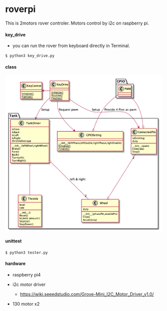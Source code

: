 # roverpi
This is 2motors rover controler.
Motors control by i2c on raspberry pi.

#### key_drive
* you can run the rover from keyboard directly in Terminal.

`$ python3 key_drive.py`

#### class
![](uml/rover.png)

#### unittest
`$ python3 tester.py`

#### hardware
* raspberry pi4
* i2c motor driver
  * https://wiki.seeedstudio.com/Grove-Mini_I2C_Motor_Driver_v1.0/

* 130 motor x2
